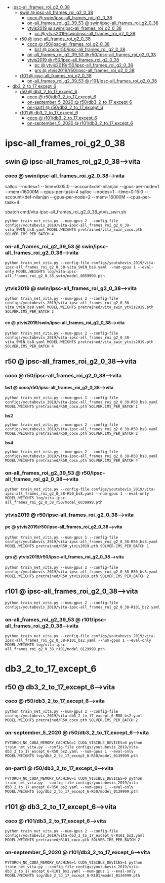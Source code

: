 <!-- MarkdownTOC -->

- [ipsc-all_frames_roi_g2_0_38](#ipsc_all_frames_roi_g2_0_38_)
    - [swin       @ ipsc-all_frames_roi_g2_0_38](#swin___ipsc_all_frames_roi_g2_0_3_8_)
        - [coco       @ swin/ipsc-all_frames_roi_g2_0_38](#coco___swin_ipsc_all_frames_roi_g2_0_38_)
        - [on-all_frames_roi_g2_39_53       @ swin/ipsc-all_frames_roi_g2_0_38](#on_all_frames_roi_g2_39_53___swin_ipsc_all_frames_roi_g2_0_38_)
        - [ytvis2019       @ swin/ipsc-all_frames_roi_g2_0_38](#ytvis2019___swin_ipsc_all_frames_roi_g2_0_38_)
            - [cc       @ ytvis2019/swin/ipsc-all_frames_roi_g2_0_38](#cc___ytvis2019_swin_ipsc_all_frames_roi_g2_0_38_)
    - [r50       @ ipsc-all_frames_roi_g2_0_38](#r50___ipsc_all_frames_roi_g2_0_3_8_)
        - [coco       @ r50/ipsc-all_frames_roi_g2_0_38](#coco___r50_ipsc_all_frames_roi_g2_0_3_8_)
            - [bs1       @ coco/r50/ipsc-all_frames_roi_g2_0_38](#bs1___coco_r50_ipsc_all_frames_roi_g2_0_38_)
        - [on-all_frames_roi_g2_39_53       @ r50/ipsc-all_frames_roi_g2_0_38](#on_all_frames_roi_g2_39_53___r50_ipsc_all_frames_roi_g2_0_3_8_)
        - [ytvis2019       @ r50/ipsc-all_frames_roi_g2_0_38](#ytvis2019___r50_ipsc_all_frames_roi_g2_0_3_8_)
            - [pc       @ ytvis2019/r50/ipsc-all_frames_roi_g2_0_38](#pc___ytvis2019_r50_ipsc_all_frames_roi_g2_0_3_8_)
            - [grs       @ ytvis2019/r50/ipsc-all_frames_roi_g2_0_38](#grs___ytvis2019_r50_ipsc_all_frames_roi_g2_0_3_8_)
    - [r101       @ ipsc-all_frames_roi_g2_0_38](#r101___ipsc_all_frames_roi_g2_0_3_8_)
        - [on-all_frames_roi_g2_39_53       @ r101/ipsc-all_frames_roi_g2_0_38](#on_all_frames_roi_g2_39_53___r101_ipsc_all_frames_roi_g2_0_38_)
- [db3_2_to_17_except_6](#db3_2_to_17_except_6_)
    - [r50       @ db3_2_to_17_except_6](#r50___db3_2_to_17_except_6_)
        - [coco       @ r50/db3_2_to_17_except_6](#coco___r50_db3_2_to_17_except_6_)
        - [on-september_5_2020       @ r50/db3_2_to_17_except_6](#on_september_5_2020___r50_db3_2_to_17_except_6_)
        - [on-part1       @ r50/db3_2_to_17_except_6](#on_part1___r50_db3_2_to_17_except_6_)
    - [r101       @ db3_2_to_17_except_6](#r101___db3_2_to_17_except_6_)
        - [coco       @ r101/db3_2_to_17_except_6](#coco___r101_db3_2_to_17_except_6_)
        - [on-september_5_2020       @ r101/db3_2_to_17_except_6](#on_september_5_2020___r101_db3_2_to_17_except_6_)

<!-- /MarkdownTOC -->

<a id="ipsc_all_frames_roi_g2_0_38_"></a>
# ipsc-all_frames_roi_g2_0_38

<a id="swin___ipsc_all_frames_roi_g2_0_3_8_"></a>
## swin       @ ipsc-all_frames_roi_g2_0_38-->vita

<a id="coco___swin_ipsc_all_frames_roi_g2_0_38_"></a>
### coco       @ swin/ipsc-all_frames_roi_g2_0_38-->vita
salloc --nodes=1 --time=0:05:0 --account=def-nilanjan --gpus-per-node=1 --mem=16000M --cpus-per-task=4
salloc --nodes=1 --time=0:15:0 --account=def-nilanjan --gpus-per-node=2 --mem=16000M --cpus-per-task=4

sbatch cmd/vita-ipsc-all_frames_roi_g2_0_38_ytvis_swin.sh

```
python train_net_vita.py --num-gpus 2 --config-file configs/youtubevis_2019/vita-ipsc-all_frames_roi_g2_0_38-vita_SWIN_bs8.yaml MODEL.WEIGHTS pretrained/vita_swin_coco.pth SOLVER.IMS_PER_BATCH 4
```
<a id="on_all_frames_roi_g2_39_53___swin_ipsc_all_frames_roi_g2_0_38_"></a>
### on-all_frames_roi_g2_39_53       @ swin/ipsc-all_frames_roi_g2_0_38-->vita
```
python train_net_vita.py --config-file configs/youtubevis_2019/vita-ipsc-all_frames_roi_g2_0_38-vita_SWIN_bs8.yaml --num-gpus 1 --eval-only MODEL.WEIGHTS log/vita-ipsc-all_frames_roi_g2_0_38_swin/model_0059999.pth
```


<a id="ytvis2019___swin_ipsc_all_frames_roi_g2_0_38_"></a>
### ytvis2019       @ swin/ipsc-all_frames_roi_g2_0_38-->vita
```
python train_net_vita.py --num-gpus 2 --config-file configs/youtubevis_2019/vita-ipsc-all_frames_roi_g2_0_38-vita_SWIN_bs8.yaml MODEL.WEIGHTS pretrained/vita_swin_ytvis2019.pth SOLVER.IMS_PER_BATCH 2
```
<a id="cc___ytvis2019_swin_ipsc_all_frames_roi_g2_0_38_"></a>
#### cc       @ ytvis2019/swin/ipsc-all_frames_roi_g2_0_38-->vita
```
python train_net_vita.py --num-gpus 2 --config-file configs/youtubevis_2019/vita-ipsc-all_frames_roi_g2_0_38-vita_SWIN_bs8.yaml MODEL.WEIGHTS pretrained/vita_swin_ytvis2019.pth SOLVER.IMS_PER_BATCH 4
```
<a id="r50___ipsc_all_frames_roi_g2_0_3_8_"></a>
## r50       @ ipsc-all_frames_roi_g2_0_38-->vita

<a id="coco___r50_ipsc_all_frames_roi_g2_0_3_8_"></a>
### coco       @ r50/ipsc-all_frames_roi_g2_0_38-->vita

<a id="bs1___coco_r50_ipsc_all_frames_roi_g2_0_38_"></a>
#### bs1       @ coco/r50/ipsc-all_frames_roi_g2_0_38-->vita
```
python train_net_vita.py --num-gpus 1 --config-file configs/youtubevis_2019/vita-ipsc-all_frames_roi_g2_0_38-R50_bs8.yaml MODEL.WEIGHTS pretrained/R50_coco.pth SOLVER.IMS_PER_BATCH 1
```
__bs2__  
```
python train_net_vita.py --num-gpus 2 --config-file configs/youtubevis_2019/vita-ipsc-all_frames_roi_g2_0_38-R50_bs8.yaml MODEL.WEIGHTS pretrained/R50_coco.pth SOLVER.IMS_PER_BATCH 2
```
__bs4__   
```
python train_net_vita.py --num-gpus 2 --config-file configs/youtubevis_2019/vita-ipsc-all_frames_roi_g2_0_38-R50_bs8.yaml MODEL.WEIGHTS pretrained/R50_coco.pth SOLVER.IMS_PER_BATCH 4
```
<a id="on_all_frames_roi_g2_39_53___r50_ipsc_all_frames_roi_g2_0_3_8_"></a>
### on-all_frames_roi_g2_39_53       @ r50/ipsc-all_frames_roi_g2_0_38-->vita
```
python train_net_vita.py --config-file configs/youtubevis_2019/vita-ipsc-all_frames_roi_g2_0_38-R50_bs8.yaml --num-gpus 1 --eval-only MODEL.WEIGHTS log/vita-ipsc-all_frames_roi_g2_0_38_r50/model_0039999.pth
```

<a id="ytvis2019___r50_ipsc_all_frames_roi_g2_0_3_8_"></a>
### ytvis2019       @ r50/ipsc-all_frames_roi_g2_0_38-->vita

<a id="pc___ytvis2019_r50_ipsc_all_frames_roi_g2_0_3_8_"></a>
#### pc       @ ytvis2019/r50/ipsc-all_frames_roi_g2_0_38-->vita
```
python train_net_vita.py --num-gpus 1 --config-file configs/youtubevis_2019/vita-ipsc-all_frames_roi_g2_0_38-R50_bs8.yaml MODEL.WEIGHTS pretrained/R50_ytvis2019.pth SOLVER.IMS_PER_BATCH 1
```
<a id="grs___ytvis2019_r50_ipsc_all_frames_roi_g2_0_3_8_"></a>
#### grs       @ ytvis2019/r50/ipsc-all_frames_roi_g2_0_38-->vita
```
python train_net_vita.py --num-gpus 2 --config-file configs/youtubevis_2019/vita-ipsc-all_frames_roi_g2_0_38-R50_bs8.yaml MODEL.WEIGHTS pretrained/R50_ytvis2019.pth SOLVER.IMS_PER_BATCH 2
```
<a id="r101___ipsc_all_frames_roi_g2_0_3_8_"></a>
## r101       @ ipsc-all_frames_roi_g2_0_38-->vita
```
python train_net_vita.py --num-gpus 2 --config-file configs/youtubevis_2019/vita-ipsc-all_frames_roi_g2_0_38-R101_bs2.yaml
```
<a id="on_all_frames_roi_g2_39_53___r101_ipsc_all_frames_roi_g2_0_38_"></a>
### on-all_frames_roi_g2_39_53       @ r101/ipsc-all_frames_roi_g2_0_38-->vita
```
python train_net_vita.py --config-file configs/youtubevis_2019/vita-ipsc-all_frames_roi_g2_0_38-R101_bs2.yaml --num-gpus 1 --eval-only MODEL.WEIGHTS log/vita-ipsc-all_frames_roi_g2_0_38_r101/model_0129999.pth
```


<a id="db3_2_to_17_except_6_"></a>
# db3_2_to_17_except_6
<a id="r50___db3_2_to_17_except_6_"></a>
## r50       @ db3_2_to_17_except_6-->vita

<a id="coco___r50_db3_2_to_17_except_6_"></a>
### coco       @ r50/db3_2_to_17_except_6-->vita
```
python train_net_vita.py --num-gpus 2 --config-file configs/youtubevis_2019/vita-db3_2_to_17_except_6-R50_bs2.yaml MODEL.WEIGHTS pretrained/R50_coco.pth SOLVER.IMS_PER_BATCH 2
```

<a id="on_september_5_2020___r50_db3_2_to_17_except_6_"></a>
### on-september_5_2020       @ r50/db3_2_to_17_except_6-->vita
```
PYTORCH_NO_CUDA_MEMORY_CACHING=1 CUDA_VISIBLE_DEVICES=0 python train_net_vita.py --config-file configs/youtubevis_2019/vita-db3_2_to_17_except_6-R50_bs2.yaml --num-gpus 1 --eval-only MODEL.WEIGHTS log/db3_2_to_17_except_6-R50/model_0139999.pth
```

<a id="on_part1___r50_db3_2_to_17_except_6_"></a>
### on-part1       @ r50/db3_2_to_17_except_6-->vita
```
PYTORCH_NO_CUDA_MEMORY_CACHING=1 CUDA_VISIBLE_DEVICES=0 python train_net_vita.py --config-file configs/youtubevis_2019/vita-db3_2_to_17_except_6-R50_bs2.yaml --num-gpus 1 --eval-only MODEL.WEIGHTS log/db3_2_to_17_except_6-R50/model_0139999.pth
```

<a id="r101___db3_2_to_17_except_6_"></a>
## r101       @ db3_2_to_17_except_6-->vita

<a id="coco___r101_db3_2_to_17_except_6_"></a>
### coco       @ r101/db3_2_to_17_except_6-->vita
```
python train_net_vita.py --num-gpus 2 --config-file configs/youtubevis_2019/vita-db3_2_to_17_except_6-R101_bs2.yaml MODEL.WEIGHTS pretrained/R101_coco.pth SOLVER.IMS_PER_BATCH 2
```

<a id="on_september_5_2020___r101_db3_2_to_17_except_6_"></a>
### on-september_5_2020       @ r101/db3_2_to_17_except_6-->vita
```
PYTORCH_NO_CUDA_MEMORY_CACHING=1 CUDA_VISIBLE_DEVICES=1 python train_net_vita.py --config-file configs/youtubevis_2019/vita-db3_2_to_17_except_6-R101_bs2.yaml --num-gpus 1 --eval-only MODEL.WEIGHTS log/db3_2_to_17_except_6-R101/model_0134999.pth
```













